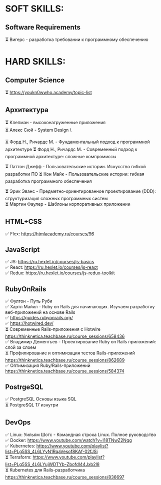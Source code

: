 # SOFT SKILLS:

## Software Requirements
⏳ Вигерс - разработка требовании к программному обеспечению

# HARD SKILLS:

## Computer Science
⏳ https://youkn0wwho.academy/topic-list

## Архитектура
⏳ Клепман - высоконагруженные приложения \
⏳ Алекс Сюй - System Design \

⏳ Форд Н., Ричардс М. - Фундаментальный подход к программной архитектуре
⏳ Форд Н., Ричардс М. - Современный подход к программной архитектуре: сложные компромиссы

⏳ Паттон Джефф - Пользовательские истории. Искусство гибкой разработки ПО
⏳ Кон Майк - Пользовательские истории: гибкая разработка программного обеспечения

⏳ Эрик Эванс - Предметно-ориентированное проектирование (DDD): структуризация сложных программных систем \
⏳ Мартин Фаулер - Шаблоны корпоративных приложении

## HTML+CSS
✅ Flex: https://htmlacademy.ru/courses/96

## JavaScript
✅ JS: https://ru.hexlet.io/courses/js-basics \
✅ React: https://ru.hexlet.io/courses/js-react \
✅ Redux: https://ru.hexlet.io/courses/js-redux-toolkit

## RubyOnRails
✅ Фултон - Путь Руби \
✅ Хартл Майкл - Ruby on Rails для начинающих. Изучаем разработку веб-приложений на основе Rails \
✅ https://guides.rubyonrails.org/ \
✅ https://hotwired.dev/ \
⏳ Современные Rails-приложения с Hotwire \
https://thinknetica.teachbase.ru/course_sessions/658436 \
✅ Владимир Дементьев - Проектирование Ruby on Rails приложений: слой за слоем \
⏳ Профилирование и оптимизация тестов Rails-приложений \
https://thinknetica.teachbase.ru/course_sessions/862689 \
✅ Оптимизация Ruby/Rails-приложений \
https://thinknetica.teachbase.ru/course_sessions/584374 
 
## PostrgeSQL 
✅ PostgreSQL Основы языка SQL \
⏳ PostgreSQL 17 изнутри
   
## DevOps
✅ Linux: Уильям Шотс - Командная строка Linux. Полное руководство \
✅ Docker: https://www.youtube.com/watch?v=I18TNwZ2Nqg \
✅ Kubernetes: https://www.youtube.com/playlist?list=PLg5SS_4L6LYvN1RqaVesof8KAf-02fJSi \
⏳ Terraform: https://www.youtube.com/playlist?list=PLg5SS_4L6LYujWDTYb-Zbofdl44Jxb2l8 \
⏳ Kubernetes для Rails-разработчика https://thinknetica.teachbase.ru/course_sessions/836697

